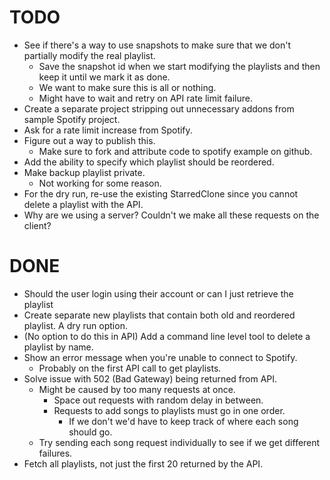 # TODO
- See if there's a way to use snapshots to make sure that we don't partially modify the real playlist.
    - Save the snapshot id when we start modifying the playlists and then keep it until we mark it as done.
    - We want to make sure this is all or nothing.
    - Might have to wait and retry on API rate limit failure.
- Create a separate project stripping out unnecessary addons from sample Spotify project.
- Ask for a rate limit increase from Spotify.
- Figure out a way to publish this.
    - Make sure to fork and attribute code to spotify example on github.
- Add the ability to specify which playlist should be reordered.
- Make backup playlist private.
    - Not working for some reason.
- For the dry run, re-use the existing StarredClone since you cannot delete a playlist with the API.
- Why are we using a server? Couldn't we make all these requests on the client?

# DONE
- Should the user login using their account or can I just retrieve the playlist 
- Create separate new playlists that contain both old and reordered playlist. A dry run option.
- (No option to do this in API) Add a command line level tool to delete a playlist by name. 
- Show an error message when you're unable to connect to Spotify.
    - Probably on the first API call to get playlists.
- Solve issue with 502 (Bad Gateway) being returned from API.
    - Might be caused by too many requests at once.
        - Space out requests with random delay in between.
        - Requests to add songs to playlists must go in one order.
            - If we don't we'd have to keep track of where each song should go.
    - Try sending each song request individually to see if we get different failures.
- Fetch all playlists, not just the first 20 returned by the API.